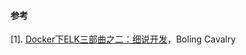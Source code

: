 #### 参考
[1]. [Docker下ELK三部曲之二：细说开发](https://blog.csdn.net/boling_cavalry/article/details/79972444)，Boling  Cavalry